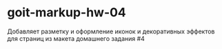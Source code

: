 # goit-markup-hw-04
Добавляет разметку и оформление иконок и декоративных эффектов для страниц из макета домашнего задания #4
